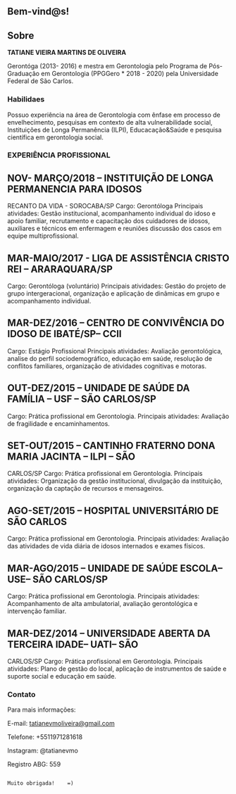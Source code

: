
## Bem-vind@s!


## Sobre

<b>TATIANE VIEIRA MARTINS DE OLIVEIRA</b> 

Gerontóga (2013- 2016) e mestra em Gerontologia pelo Programa de Pós-Graduação em Gerontologia (PPGGero * 2018 - 2020) pela Universidade Federal de São Carlos.



### Habilidaes

Possuo experiência na área de Gerontologia com ênfase em processo de envelhecimento, pesquisas em contexto de alta vulnerabilidade social, Instituições de Longa Permanência (ILPI), Educacação&Saúde e pesquisa científica em gerontologia social. 


### EXPERIÊNCIA PROFISSIONAL

##  NOV- MARÇO/2018 – INSTITUIÇÃO DE LONGA PERMANENCIA PARA IDOSOS
RECANTO DA VIDA - SOROCABA/SP
Cargo: Gerontóloga
Principais atividades: Gestão institucional, acompanhamento individual do idoso e apoio
familiar, recrutamento e capacitação dos cuidadores de idosos, auxiliares e técnicos em
enfermagem e reuniões discussão dos casos em equipe multiprofissional.

## MAR-MAIO/2017 - LIGA DE ASSISTÊNCIA CRISTO REI – ARARAQUARA/SP
Cargo: Gerontóloga (voluntário)
Principais atividades: Gestão do projeto de grupo intergeracional, organização e aplicação de
dinâmicas em grupo e acompanhamento individual.

## MAR-DEZ/2016 – CENTRO DE CONVIVÊNCIA DO IDOSO DE IBATÉ/SP– CCII
Cargo: Estágio Profissional
Principais atividades: Avaliação gerontológica, analise do perfil sociodemográfico, educação
em saúde, resolução de conflitos familiares, organização de atividades cognitivas e motoras.

## OUT-DEZ/2015 – UNIDADE DE SAÚDE DA FAMÍLIA – USF – SÃO CARLOS/SP
Cargo: Prática profissional em Gerontologia.
Principais atividades: Avaliação de fragilidade e encaminhamentos.

## SET-OUT/2015 – CANTINHO FRATERNO DONA MARIA JACINTA – ILPI – SÃO
CARLOS/SP
Cargo: Prática profissional em Gerontologia.
Principais atividades: Organização da gestão institucional, divulgação da instituição,
organização da captação de recursos e mensageiros.

## AGO-SET/2015 – HOSPITAL UNIVERSITÁRIO DE SÃO CARLOS
Cargo: Prática profissional em Gerontologia.
Principais atividades: Avaliação das atividades de vida diária de idosos internados e exames
físicos.

## MAR-AGO/2015 – UNIDADE DE SAÚDE ESCOLA– USE– SÃO CARLOS/SP
Cargo: Prática profissional em Gerontologia.
Principais atividades: Acompanhamento de alta ambulatorial, avaliação gerontológica e
intervenção familiar.

## MAR-DEZ/2014 – UNIVERSIDADE ABERTA DA TERCEIRA IDADE– UATI– SÃO
CARLOS/SP
Cargo: Prática profissional em Gerontologia.
Principais atividades: Plano de gestão do local, aplicação de instrumentos de saúde e suporte
social e educação em saúde.






### Contato

Para mais informações: 

E-mail:  tatianevmoliveira@gmail.com

Telefone: +5511971281618

Instagram: @tatianevmo

Registro ABG: 559




  
  
                                                                                     Muito obrigada!    =)
